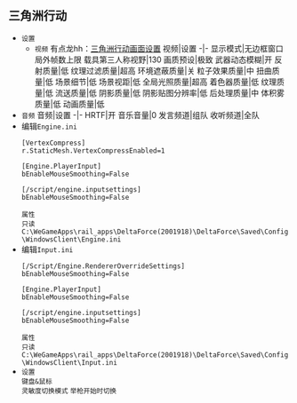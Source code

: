 ## 三角洲行动
* `设置`
  * `视频`
有点龙hh：[三角洲行动画面设置](https://www.bilibili.com/video/BV1vMC2YKEVg/?vd_source=85eeb932842b5b15ade257caaa4a9ba8)
    视频|设置
    -|-
    显示模式|无边框窗口
    局外帧数上限
    载具第三人称视野|130
    画质预设|极致
    武器动态模糊|开
    反射质量|低
    纹理过滤质量|超高
    环境遮蔽质量|关
    粒子效果质量|中
    扭曲质量|低
    场景细节|低
    场景视距|低
    全局光照质量|超高
    着色器质量|低
    纹理质量|低
    流送质量|低
    阴影质量|低
    阴影贴图分辨率|低
    后处理质量|中
    体积雾质量|低
    动画质量|低
* `音频`
  音频|设置
  -|-
  HRTF|开
  音乐音量|0
  发言频道|组队
  收听频道|全队
* 编辑`Engine.ini`
  ```
  [VertexCompress]
  r.StaticMesh.VertexCompressEnabled=1

  [Engine.PlayerInput]
  bEnableMouseSmoothing=False

  [/script/engine.inputsettings]
  bEnableMouseSmoothing=False
  ```
  `属性`  
`只读`
  `C:\WeGameApps\rail_apps\DeltaForce(2001918)\DeltaForce\Saved\Config\WindowsClient\Engine.ini`
* 编辑`Input.ini`
  ```
  [/Script/Engine.RendererOverrideSettings]
  bEnableMouseSmoothing=False

  [Engine.PlayerInput]
  bEnableMouseSmoothing=False

  [/script/engine.inputsettings]
  bEnableMouseSmoothing=False
  ```
  `属性`  
`只读`
  `C:\WeGameApps\rail_apps\DeltaForce(2001918)\DeltaForce\Saved\Config\WindowsClient\Input.ini`
* `设置`  
`键盘&鼠标`  
`灵敏度切换模式` `举枪开始时切换`